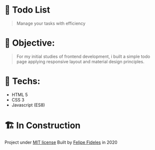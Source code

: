 
# 📝 Todo List

> Manage your tasks with efficiency

# 🎯 Objective: 
> For my initial studies of frontend development, i built a simple todo page applying responsive layout and material design principles.

# 🔬 Techs:
 
* HTML 5
* CSS 3
* Javascript (ES8)

# 🏗 In Construction

Project under [MIT license](https://github.com/fbFideles/todo-list/blob/master/LICENSE)
Built by [Felipe Fideles](https://github.com/fbFideles) in 2020
